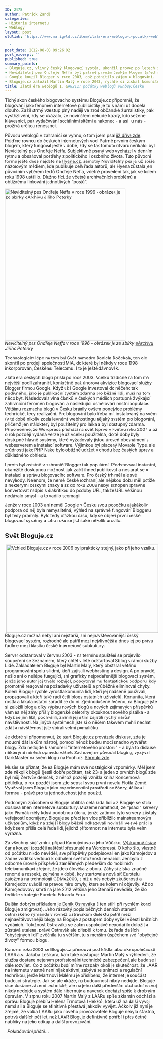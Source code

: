```yaml
---
ID: 2478
author: Patrick Zandl
categories:
- Historie internetu
- Weblogy
layout: post
oldlink: 'https://www.marigold.cz/item/zlata-era-weblogu-i-pocatky-weblogu-v-cesku

  '
post_date: 2012-08-08 09:26:02
post_excerpt: ''
published: true
summary_points:
- Bloguje.cz, vlivný český blogovací systém, ukončil provoz po letech stagnace.
- Neviditelný pes Ondřeje Neffa byl patrně prvním českým blogem (před rokem 2003).
- Google koupil Blogger v roce 2003, což podnítilo zájem o blogování.
- Bloguje.cz založil Martin Malý v roce 2003, rychle si získal komunitu.
title: Zlatá éra weblogů I. &#8211; počátky weblogů v&nbsp;Česku
---
```


<p>Tichý skon českého blogovacího systému Bloguje.cz připomněl, že blogování jako fenomén internetové publicistiky je tu s námi už docela dlouho. Zažil strmý vzestup plný nadějí ve zrod občanské žurnalistiky, pak vystřízlivění, kdy se ukázalo, že novinářem nebude každý, kdo sežene klávesnici, pak vytlačování sociálními sítěmi a nakonec - a asi i u nás - prožívá určitou renesanci.</p>


<!--more-->


<p>Původu weblogů v zahraničí se vyhnu, o tom jsem psal <a href="http://www.marigold.cz/item/weblogova-doba-cili-novinar-versus-webloger">již dříve zde</a>. Pojďme rovnou do českých internetových vod. Patrně prvním českým blogem, který fungoval ještě v době, kdy se tak tomuto útvaru neříkalo, byl Neviditelný pes Ondřeje Neffa. Subjektivně psaný web vycházel v denním rytmu a obsahoval postřehy z politického i osobního života. Tuto původní formu ještě dnes najdete na <a href="http://www.hyena.cz">Hyena.cz</a>, samotný Neviditelný pes je už spíše názorovým médiem, kde publikuje celá řada autorů, ale Hyena zůstala jen původním výběrem textů Ondřeje Neffa, včetně provedení tak, jak se kolem roku 1998 ustálilo. Dlužno říci, že včetně archivačních problémů a obtížnému linkování jednotlivých “postů”.</p>

<p><img src="http://www.marigold.cz/wp-content/uploads/neviditelnypes-1996.png" alt="Neviditelný pes Ondřeje Neffa v roce 1996 - obrázek je ze sbírky eArchivu Jiřího Peterky" width="396" height="500" border="0" /><br /><em>Neviditelný pes Ondřeje Neffa v roce 1996 - obrázek je ze sbírky <a href="http://www.earchiv.cz/">eArchivu</a> Jiřího Peterky</em></p>

<p>Technologicky lépe na tom byl Svět namodro Daniela Dočekala, ten ale skončil po prodeji společnosti MIA, do které byl někdy v roce 1998 inkorporován, Českému Telecomu. I to je ještě dávnověk.</p>

<p>Zlatá éra českých blogů přišla po roce 2003. Vcelku tradičně na tom má největší podíl zahraničí, konkrétně pak únorová akvizice blogovací služby Blogger firmou Google. Když už i Google investoval do něčeho tak podivného, jako je publikační systém zdarma pro běžné lidi, musí na tom něco být. Následovala vlna článků v českých médiích postupně žvýkající zahraniční fenomén blogování a následující osmělování místní populace. Většímu rozmachu blogů v Česku bránily ovšem ponejvíce problémy technické, tedy realizační. Pro blogování bylo třeba mít instalovaný na svém (v té době nikoliv zcela levném) webhostingu nějaký systém pro blogování, přičemž jen málokterý byl použitelný pro laika a byl dostupný zdarma. Připomeňme, že Wordpress přichází na svět teprve v květnu roku 2004 a až o rok později vydaná verze je už vcelku použitelná, do té doby byly dostupné hlavně systémy, které vyžadovaly jistou úroveň obeznámení s webserverem a instalací software. Výjimkou byl placený Movable Type, ale zrůdnosti jako PHP Nuke bylo obtížné udržet v chodu bez častých úprav a důkladného dohledu.</p>

<p>I proto byl ostatně v zahraničí Blogger tak populární. Představoval instantní, okamžitě dostupnou možnost, jak začít ihned publikovat a nestarat se o instalaci a správu blogovacího software. Pro český trh měl ale své nevýhody. Nejenom, že neměl české rozhraní, ale nějakou dobu měl potíže s některými českými znaky a až do roku 2009 nebyl schopen správně konvertovat nadpis s diakritikou do podoby URL, takže URL většinou nedávalo smysl - a to vadilo seomagii.</p>

<p>Jenže v roce 2003 ani neměl Google v Česku svou pobočku a jakákoliv podpora od něj byla nemyslitelná, výhled na správné fungování Bloggeru byl tedy pramalý. Bylo tedy otázkou času, kdy se objeví první české blogovací systémy a toho roku se jich také několik urodilo.</p>

<h2>Svět Bloguje.cz</h2>
<p><img style="float: right;" src="http://www.marigold.cz/wp-content/uploads/bloguje-2006.png" alt="Vzhled Bloguje.cz v roce 2006 byl prakticky stejný, jako při jeho vzniku." width="500" height="290" border="0" /></p>

<p>Bloguje.cz možná nebyl ani nejstarší, ani nejnavštěvovanější český blogovací systém, rozhodně ale patřil mezi nejvlivnější a dnes jej po právu řadíme mezi klasiku české internetové subkultury.</p>

<p>Server odstartoval v červnu 2003 - na termínu spuštění se projevilo soupeření se Seznamem, který chtěl v létě odstartovat Sblog v rámci služby Lidé. Zakladatelem Bloguje byl Martin Malý, který obstaral většinu programování spolu s lidmi, kteří zajistili webhosting a design. A po pravdě, nešlo ani o nejlépe fungující, ani graficky nejpodařenější blogovací systém, jenže jeho autor jej trvale rozvíjel, poskytoval mu fantastickou podporu, kdy promptně reagoval na požadavky uživatelů a průběžně eliminoval chyby. Kolem Bloguje rychle vyrostla komunita lidí, kteří jej nadšeně používali, propagovali a kteří také rádi četli blogy ostatních uživatelů. Komunita, která rostla a lákala ostatní zařadit se do ní. Zjednodušeně řečeno, na Bloguje jste si založili blog a díky výpisu nových blogů a nových zajímavých příspěvků vám na něj záhy přišly blogerské celebrity okouknout nového pisálka - a když se jim líbil, pochválili, zmínili jej a tím zajistili rychlý nárůst návštěvnosti. Na jiných systémech jste si o něčem takovém mohli nechat zdát a návštěvnost jste sbírali velmi pomaličku.</p>

<p>Je dobré si připomenout, že start Bloguje.cz provázela diskuse, zda je moudré dát laikům nástroj, pomocí něhož budou moci snadno vytvářet blogy. Zda nedojde k zamoření "internetového prostoru" - a byla to diskuse některými míněná opravdu vážně. Zachovejme původní bloging, vyzýval DarkMaster na svém blogu na Pooh.cz. <a href="http://www.marigold.cz/item/panika-na-blogerske-kurze">Shrnuto zde</a>. </p>

<p>Musím se přiznat, že na Bloguje mám své nostalgické vzpomínky. Měl jsem zde několik blogů (jestli dobře počítám, tak 23) a jeden z prvních blogů zde byl můj Žertvův deníček, z něhož později vznikla kniha Koncernová pětiletka, o rok později jsem zde sepsal svou první novelu Flotila Země. Využíval jsem Bloguje jako experimentální prostředí se žánry, délkou i formou - právě pro tu jednoduchost jeho použití.</p>

<p>Podobným způsobem si Bloguje oblíbila celá řada lidí a z Bloguje se stala doslova líheň internetové subkultury. Můžeme namítnout, že "psací" servery jako Písmák měly kdysi podobnou úlohu, jenže zatímco tyto servery zůstaly veřejností opomíjeny, Bloguje se přeci jen více přiblížilo mainstreamovým uživatelům, když na zdejší blogy běžně odkazovali novináři ve své práci a když sem přišla celá řada lidí, jejichž přítomnost na internetu byla velmi výrazná.</p>

<p>Za všechny stojí zmínit případ Kamojedova a jeho Vůčako, <a href="http://vucako.wordpress.com">Výzkumný ústav čar a kouzel</a> (později naštěstí přesunuté na Wordpress). O koho šlo, vlastně od počátku nikdo nevěděl, své příspěvky podepisoval jen jako Kamojedov a žádné vodítko vedoucí k odhalení své totožnosti nenabídl. Jen bylo z odborné úrovně příspěvků zaměřených především do mobilních telekomunikací zřejmé, že jde o člověka z oboru. Záhy si získal značné renomé a respekt, zejména v době, kdy startovala nová síť Eurotelu založená na technologii CDMA2000, s níž u nás nebyly zkušenosti a Kamojedov uváděl na pravou míru omyly, které se kolem ní objevily. Až do Kamojedovovy smrti na jaře 2012 většina jeho čtenářů nevěděla, že šlo ředitele strategie Eurotelu Eduarda Ecka.</p>

<p>Dalším dobrým příkladem je <a href="http://denik.ostravaka.cz">Deník Ostraváka</a> (i ten stihl při rychlém konci Bloguje zmigrovat). Jeho rázovitý popis běžných denních starostí ostravského nýmanda v rovněž ostravském dialektu patřil mezi nejnavštěvovanější blogy na Bloguje a postupem doby vyšel v šesti knižních vydáních. Totožnost Ostraváka se zatím uspokojivě nepodařilo doložit a zůstává utajena, právě Ostravák ale přispěl k tomu, že řada dalších "obyčejných lidí" zvěčnila tu s větším, tu s menším úspěchem své "obyčejné životy" formou blogu.</p>

<p>Koncem roku 2003 se Bloguje.cz přesouvá pod křídla táborské společnosti LAAR a.s. Jakuba Lešikara, kam také nastupuje Martin Malý s výhledem, že služba dostane nejenom profesionální technické zabezpečení, ale bude se i dále rozvíjet.  Co z počátku budí mírné rozpaky okolí je skutečnost, že LAAR na internetu vlastně není nijak aktivní, zabývá se snímací a regulační technikou, jenže Martinovi Malému je přislíbeno, že internet je součást budoucí strategie. Jak se ale ukáže, na budoucnost nikdy nedojde. Bloguje sice dostane zázemí technické, ale na jeho další především obchodní rozvoj nikdy nedojde a systém dále hibernuje a navenek dochází spíše k drobným úpravám. V srpnu roku 2007 Martin Malý z LAARu spíše zklamán odchází a správu Bloguje přebírá Helena Trmotová (Hekko), která už na další vývoj nemá sil a Bloguje se efinitivně přestává jakkoliv vyvíjet. Ačkoliv již nyní je zřejmé, že volba LAARu jako nového provozovatele Bloguje nebyla šťastná, potrvá dalších pět let, než LAAR Bloguje definitivně pohřbí i přes četné nabídky na jeho odkup a další provozování. </p>

<p><em>  Pokračování příště...</em></p>